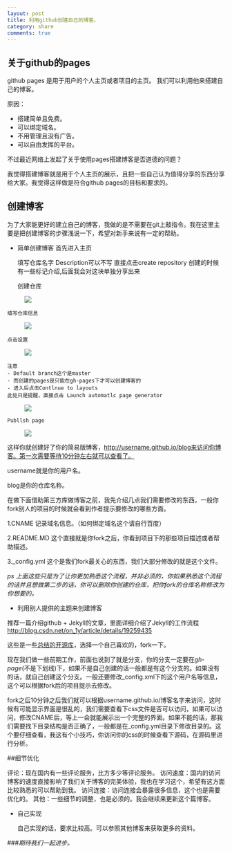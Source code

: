 ```yaml
---
layout: post
title: 利用github创建自己的博客。
category: share
comments: true
---
```



## 关于github的pages

github pages 是用于用户的个人主页或者项目的主页。
我们可以利用他来搭建自己的博客。

原因：

- 搭建简单且免费。
- 可以绑定域名。
- 不用管理且没有广告。
- 可以自由发挥的平台。

不过最近网络上发起了关于使用pages搭建博客是否道德的问题？

我觉得搭建博客就是用于个人主页的展示，且把一些自己认为值得分享的东西分享给大家。我觉得这样做是符合github pages的目标和要求的。

## 创建博客

为了大家能更好的建立自己的博客，我做的是不需要在git上敲指令。我在这里主要是把创建博客的步骤浅说一下，希望对新手来说有一定的帮助。

- 简单创建博客
首先进入主页


	填写仓库名字
	Description可以不写
	直接点击create repository
	创建的时候有一些标记介绍,后面我会对这块单独分享出来



	创建仓库


<figure>
   <img src="https://raw.githubusercontent.com/wfiskz/blog/gh-pages/res/create_repositories.png"></a>
   <figcaption></figcaption>
</figure>



	填写仓库信息



<figure>
   <img src="https://raw.githubusercontent.com/wfiskz/blog/gh-pages/res/edit_info.png"></a>
   <figcaption></figcaption>
</figure>



	点击设置


<figure>
   <img src="https://raw.githubusercontent.com/wfiskz/blog/gh-pages/res/sel_settings.png"></a>
   <figcaption></figcaption>
</figure>



	注意
	- Default branch这个是master
	- 而创建的pages是只能在gh-pages下才可以创建博客的
	- 进入后点击Contlnue to layouts
	此处只是提醒，直接点击 Launch automatlc page generator


<figure>
   <img src="https://raw.githubusercontent.com/wfiskz/blog/gh-pages/res/cteate_pages.png"></a>
   <figcaption></figcaption>
</figure>


	Publlsh page



<figure>
   <img src="https://raw.githubusercontent.com/wfiskz/blog/gh-pages/res/success.png"></a>
   <figcaption></figcaption>
</figure>

这样你就创建好了你的简易版博客，http://username.github.io/blog来访问你博客。第一次需要等待10分钟左右就可以查看了。

username就是你的用户名。

blog是你的仓库名称。


在做下面借助第三方库做博客之前，我先介绍几点我们需要修改的东西，一般你fork别人的项目的时候就会看到作者提示要修改的哪些方面。

1.CNAME 记录域名信息。（如何绑定域名这个请自行百度）  

2.README.MD 这个直接就是你fork之后，你看到项目下的那些项目描述或者帮助描述。  

3._config.yml 这个是我们fork最关心的东西，我们大部分修改的就是这个文件。

*ps 上面这些只是为了让你更加熟悉这个流程，并非必须的，你如果熟悉这个流程的话并且想做第二步的话，你可以删除你创建的仓库，把你fork的仓库名称修改为你想要的。*



- 利用别人提供的主题来创建博客  

推荐一篇介绍github + Jekyll的文章，里面详细介绍了Jekyll的工作流程<a href="http://blog.csdn.net/on_1y/article/details/19259435">http://blog.csdn.net/on_1y/article/details/19259435</a>

这些是一些<a href="https://github.com/jekyll/jekyll/wiki/Sites">总结的开源库</a>，选择一个自己喜欢的，fork一下。


现在我们做一些前期工作，前面也说到了就是分支，你的分支一定要在*gh-page*(不是下划线)下，如果不是自己创建的话一般都是有这个分支的。如果没有的话，就自己创建这个分支。一般还要修改_config.xml下的这个用户名等信息，这个可以根据fork后的项目提示去修改。

fork之后10分钟之后我们就可以根据username.github.io/博客名字来访问，这时候有可能显示界面是很乱的，我们需要查看下css文件是否可以访问，如果可以访问，修改CNAME后，等上一会就能展示出一个完整的界面。如果不能的话，那我们需要找下目录结构是否正确了，一般都是在_config.yml目录下修改目录的。这个要仔细查看，我这有个小技巧，你访问你的css的时候查看下源码，在源码里进行分析。

##细节优化

评论：现在国内有一些评论服务，比方多少等评论服务。
访问速度：国内的访问博客的速度直接影响了我们关于博客的完美体验，我也在学习这个，希望有这方面比较熟悉的可以帮助到我。
访问连接：访问连接会暴露很多信息，这个也是需要优化的。
其他：一些细节的调整，也是必须的。我会继续来更新这个篇博客。




- 自己实现


	自己实现的话，要求比较高。可以参照其他博客来获取更多的资料。
	
	
	
###*期待我们一起进步。*

